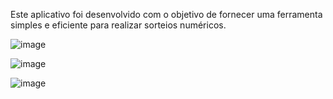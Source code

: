 Este aplicativo foi desenvolvido com o objetivo de fornecer uma ferramenta simples e eficiente para realizar sorteios numéricos.

![image](https://github.com/user-attachments/assets/7efd293a-fd55-497c-aaf0-73a5aad3fb06)

![image](https://github.com/user-attachments/assets/a05e23e4-2522-4aa3-8cdd-77939407f315)

![image](https://github.com/user-attachments/assets/61b5473f-9fef-42ab-8cee-c0030ce216ec)


